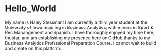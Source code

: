 # Hello_World


My name is Haley Stessman! I am currently a third year student at the University of Iowa majoring in Business Analytics, with minors in Sport & Rec Manangement and Spanish. I have thoroughly enjoyed my time here, thusfar, and am establishing my presence here on GitHub thanks to my Business Analytics Professional Preparation Course. I cannot wait to build and create on this platform.
